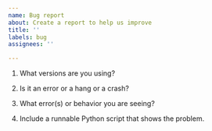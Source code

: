 ```yaml
---
name: Bug report
about: Create a report to help us improve
title: ''
labels: bug
assignees: ''

---
```


<!--

Thank you for using cx_Oracle.

See https://www.oracle.com/corporate/security-practices/assurance/vulnerability/reporting.html for how to report security issues

The cx_Oracle driver was renamed to python-oracledb in May 2022.  It has a new
repository at https://github.com/oracle/python-oracledb.  The installation
instructions are at:
https://python-oracledb.readthedocs.io/en/latest/user_guide/installation.html

Update to python-oracledb, if possible, and submit your bug report to the
python-oracledb repository.

No further releases under the cx_Oracle namespace are planned.

Otherwise, please answer these questions so we can help you.

Use Markdown syntax, see https://docs.github.com/github/writing-on-github/getting-started-with-writing-and-formatting-on-github/basic-writing-and-formatting-syntax

-->

1. What versions are you using?

<!--

Give your database version.


Also run Python and show the output of:

    import sys
    import platform

    print("platform.platform:", platform.platform())
    print("sys.maxsize > 2**32:", sys.maxsize > 2**32)
    print("platform.python_version:", platform.python_version())

And:

    import cx_Oracle
    print("cx_Oracle.version:", cx_Oracle.version)
    print("cx_Oracle.clientversion:", cx_Oracle.clientversion())

-->

2. Is it an error or a hang or a crash?

3. What error(s) or behavior you are seeing?

<!--

Cut and paste text showing the command you ran.  No screenshots.

Use a gist for long screen output and logs: see https://gist.github.com/

-->

4. Include a runnable Python script that shows the problem.

<!--

Include all SQL needed to create the database schema.

Format code by using three backticks on a line before and after code snippets, for example:

```
import cx_Oracle
```

-->
